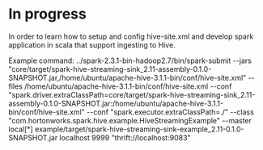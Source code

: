 # In progress
In order to learn how to setup and config hive-site.xml and develop spark application in scala that support ingesting to Hive.

Example command:
../spark-2.3.1-bin-hadoop2.7/bin/spark-submit --jars "core/target/spark-hive-streaming-sink_2.11-assembly-0.1.0-SNAPSHOT.jar,/home/ubuntu/apache-hive-3.1.1-bin/conf/hive-site.xml" --files /home/ubuntu/apache-hive-3.1.1-bin/conf/hive-site.xml --conf "spark.driver.extraClassPath=core/target/spark-hive-streaming-sink_2.11-assembly-0.1.0-SNAPSHOT.jar:/home/ubuntu/apache-hive-3.1.1-bin/conf/hive-site.xml" --conf "spark.executor.extraClassPath=./" --class "com.hortonworks.spark.hive.example.HiveStreamingExample" --master local[*] example/target/spark-hive-streaming-sink-example_2.11-0.1.0-SNAPSHOT.jar localhost 9999 "thrift://localhost:9083" 
